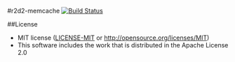 #r2d2-memcache
[![Build Status](https://travis-ci.org/megumish/r2d2-memcache.svg?branch=master)](https://travis-ci.org/megumish/r2d2-memcache)

##License
 * MIT license ([LICENSE-MIT](LICENSE-MIT) or http://opensource.org/licenses/MIT)
 * This software includes the work that is distributed in the Apache License 2.0
